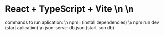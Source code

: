 # React + TypeScript + Vite \n \n

commands to run aplication: \n
npm i (install dependencies) \n
npm run dev (start aplication) \n
json-server db.json (start json db)

